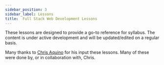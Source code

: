 ```yaml
---
sidebar_position: 3
sidebar_label: Lessons
title:  Full Stack Web Development Lessons
---
```


These lessons are designed to provide a go-to reference for syllabus. The content is under active development and will be updated/edited on a regular basis.

Many thanks to [Chris Aquino](https://github.com/radishmouse) for his input these lessons. Many of these were done by, or in collaboration with, Chris.
